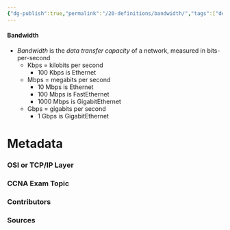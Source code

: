 ```yaml
---
{"dg-publish":true,"permalink":"/20-definitions/bandwidth/","tags":["defs_ccna"]}
---
```


#### Bandwidth
- *Bandwidth* is the *data transfer capacity* of a network, measured in bits-per-second
	- Kbps = kilobits per second
		- 100 Kbps is Ethernet
	- Mbps = megabits per second
		- 10 Mbps is Ethernet
		- 100 Mbps is FastEthernet
		- 1000 Mbps is GigabitEthernet
	- Gbps = gigabits per second
		- 1 Gbps is GigabitEthernet







# Metadata
### OSI or TCP/IP Layer

### CCNA Exam Topic

### Contributors

### Sources


